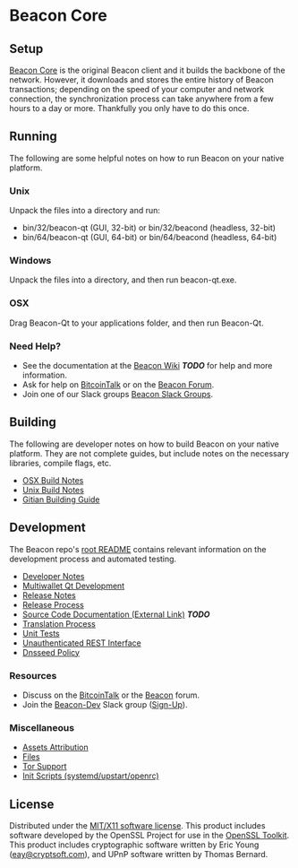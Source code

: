 Beacon Core
=====================

Setup
---------------------
[Beacon Core](http://beacon.org/wallet) is the original Beacon client and it builds the backbone of the network. However, it downloads and stores the entire history of Beacon transactions; depending on the speed of your computer and network connection, the synchronization process can take anywhere from a few hours to a day or more. Thankfully you only have to do this once.

Running
---------------------
The following are some helpful notes on how to run Beacon on your native platform.

### Unix

Unpack the files into a directory and run:

- bin/32/beacon-qt (GUI, 32-bit) or bin/32/beacond (headless, 32-bit)
- bin/64/beacon-qt (GUI, 64-bit) or bin/64/beacond (headless, 64-bit)

### Windows

Unpack the files into a directory, and then run beacon-qt.exe.

### OSX

Drag Beacon-Qt to your applications folder, and then run Beacon-Qt.

### Need Help?

* See the documentation at the [Beacon Wiki](https://en.bitcoin.it/wiki/Main_Page) ***TODO***
for help and more information.
* Ask for help on [BitcoinTalk](https://bitcointalk.org/index.php?topic=1262920.0) or on the [Beacon Forum](http://forum.beacon.org/).
* Join one of our Slack groups [Beacon Slack Groups](https://beacon.org/slack-logins/).

Building
---------------------
The following are developer notes on how to build Beacon on your native platform. They are not complete guides, but include notes on the necessary libraries, compile flags, etc.

- [OSX Build Notes](build-osx.md)
- [Unix Build Notes](build-unix.md)
- [Gitian Building Guide](gitian-building.md)

Development
---------------------
The Beacon repo's [root README](https://github.com/Beacon-Project/Beacon/blob/master/README.md) contains relevant information on the development process and automated testing.

- [Developer Notes](developer-notes.md)
- [Multiwallet Qt Development](multiwallet-qt.md)
- [Release Notes](release-notes.md)
- [Release Process](release-process.md)
- [Source Code Documentation (External Link)](https://dev.visucore.com/bitcoin/doxygen/) ***TODO***
- [Translation Process](translation_process.md)
- [Unit Tests](unit-tests.md)
- [Unauthenticated REST Interface](REST-interface.md)
- [Dnsseed Policy](dnsseed-policy.md)

### Resources

* Discuss on the [BitcoinTalk](https://bitcointalk.org/index.php?topic=1262920.0) or the [Beacon](http://forum.beacon.org/) forum.
* Join the [Beacon-Dev](https://beacon-dev.slack.com/) Slack group ([Sign-Up](https://beacon-dev.herokuapp.com/)).

### Miscellaneous
- [Assets Attribution](assets-attribution.md)
- [Files](files.md)
- [Tor Support](tor.md)
- [Init Scripts (systemd/upstart/openrc)](init.md)

License
---------------------
Distributed under the [MIT/X11 software license](http://www.opensource.org/licenses/mit-license.php).
This product includes software developed by the OpenSSL Project for use in the [OpenSSL Toolkit](https://www.openssl.org/). This product includes
cryptographic software written by Eric Young ([eay@cryptsoft.com](mailto:eay@cryptsoft.com)), and UPnP software written by Thomas Bernard.
